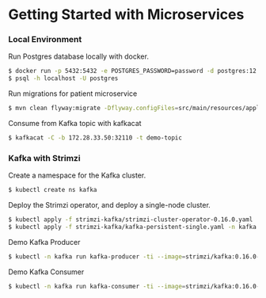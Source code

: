 # Getting Started with Microservices


### Local Environment

Run Postgres database locally with docker.
```sh
$ docker run -p 5432:5432 -e POSTGRES_PASSWORD=password -d postgres:12.1
$ psql -h localhost -U postgres 
``` 

Run migrations for patient microservice
```sh
$ mvn clean flyway:migrate -Dflyway.configFiles=src/main/resources/application.properties
``` 


Consume from Kafka topic with kafkacat
```sh
$ kafkacat -C -b 172.28.33.50:32110 -t demo-topic
```


### Kafka with Strimzi
Create a namespace for the Kafka cluster.
```sh
$ kubectl create ns kafka
```

Deploy the Strimzi operator, and deploy a single-node cluster.
```sh
$ kubectl apply -f strimzi-kafka/strimzi-cluster-operator-0.16.0.yaml
$ kubectl apply -f strimzi-kafka/kafka-persistent-single.yaml -n kafka
```

Demo Kafka Producer
```sh
$ kubectl -n kafka run kafka-producer -ti --image=strimzi/kafka:0.16.0-kafka-2.4.0 --rm=true --restart=Never -- bin/kafka-console-producer.sh --broker-list my-cluster-kafka-bootstrap:9092 --topic my-topic
```

Demo Kafka Consumer
```sh
$ kubectl -n kafka run kafka-consumer -ti --image=strimzi/kafka:0.16.0-kafka-2.4.0 --rm=true --restart=Never -- bin/kafka-console-consumer.sh --bootstrap-server my-cluster-kafka-bootstrap:9092 --topic my-topic --from-beginning
```



